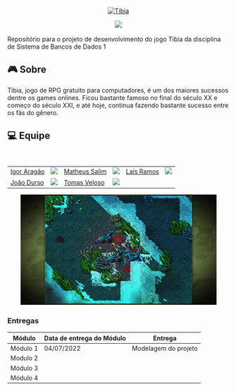 <p align="center">
    <a href="https://www.tibia.com/mmorpg/free-multiplayer-online-role-playing-game.php"><img src="https://user-images.githubusercontent.com/69814362/177208866-0d9c5e6c-b827-46b8-99e9-37abf1457123.png" alt="Tibia"></a>
</p>

<p align="center">
    <img src="http://img.shields.io/static/v1?label=STATUS&message=EM%20DESENVOLVIMENTO&color=RED&style=for-the-badge"/>
</p>

Repositório para o projeto de desenvolvimento do jogo Tibia da disciplina de Sistema de Bancos de Dados 1

## :video_game: Sobre

Tibia, jogo de RPG gratuito para computadores, é um dos maiores sucessos dentre os games onlines. Ficou bastante famoso no final do século XX e começo do século XXI, e até hoje, continua fazendo bastante sucesso entre os fãs do gênero.

## :computer: Equipe

<div id="div1">
<br>
<table>
     <tr>
     <td><a href="https://github.com/roginaldosemog">Igor Aragão</a></td>
        <td><a href="https://github.com/roginaldosemog"><img src="https://avatars.githubusercontent.com/u/18501566?v=4" width="50px;"</a></td>
        <td><a href="https://github.com/matheussalimdeoliveira">Matheus Salim</a></td>
        <td><a href="https://github.com/matheussalimdeoliveira"><img src="https://avatars.githubusercontent.com/u/80415489?v=4" width="50px;"</a></td><td><a href="https://github.com/laisramos123">Laís Ramos</a></td>
        <td><a href="https://github.com/laisramos123"><img src="https://avatars.githubusercontent.com/u/38669960?v=4" width="50px;"</a></td>
    </tr>
    <tr>
        <td><a href="https://github.com/jvsdurso">João Durso</a></td>
        <td><a href="https://github.com/jvsdurso"><img src="https://avatars.githubusercontent.com/u/69814362?v=4" width="50px;"</a></td>
        <td><a href="https://github.com/tomasvelos0">Tomas Veloso</a></td>
        <td><a href="https://github.com/tomasvelos0"><img src="https://avatars.githubusercontent.com/u/48571671?v=4" width="50px;"</a></td>
        <td></td>
        <td></td>
    </tr>
</table>
</div>

<p></p>

<p align="center">
    <img src= 'assets/tibiatrailer.gif' >
</p>

### Entregas

| Módulo   | Data de entrega do Módulo | Entrega              |
| -------- | ------------------------- | -------------------- |
| Módulo 1 | 04/07/2022                | Modelagem do projeto |
| Modulo 2 |                           |                      |
| Módulo 3 |                           |                      |
| Módulo 4 |                           |                      |

